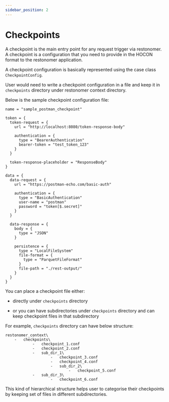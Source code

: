 ```yaml
---
sidebar_position: 2
---
```


# Checkpoints

A checkpoint is the main entry point for any request trigger via restonomer.
A checkpoint is a configuration that you need to provide in the HOCON format to the restonomer application.

A checkpoint configuration is basically represented using the case class `CheckpointConfig`.

User would need to write a checkpoint configuration in a file and keep it in `checkpoints` directory under restonomer context directory.

Below is the sample checkpoint configuration file:

```hocon
name = "sample_postman_checkpoint"

token = {
  token-request = {
    url = "http://localhost:8080/token-response-body"

    authentication = {
      type = "BearerAuthentication"
      bearer-token = "test_token_123"
    }
  }

  token-response-placeholder = "ResponseBody"
}

data = {
  data-request = {
    url = "https://postman-echo.com/basic-auth"

    authentication = {
      type = "BasicAuthentication"
      user-name = "postman"
      password = "token[$.secret]"
    }
  }

  data-response = {
    body = {
      type = "JSON"
    }

    persistence = {
      type = "LocalFileSystem"
      file-format = {
        type = "ParquetFileFormat"
      }
      file-path = "./rest-output/"
    }
  }
}
```

You can place a checkpoint file either:

* directly under `checkpoints` directory

* or you can have subdirectories under `checkpoints` directory and can keep checkpoint files in that subdirectory

For example, `checkpoints` directory can have below structure:

```text
restonomer_context\
    -   checkpoints\
            -   checkpoint_1.conf
            -   checkpoint_2.conf
            -   sub_dir_1\
                    -   checkpoint_3.conf
                    -   checkpoint_4.conf
                    -   sub_dir_2\
                            -   checkpoint_5.conf
            -   sub_dir_3\
                    -   checkpoint_6.conf
```

This kind of hierarchical structure helps user to categorise their checkpoints by keeping set of files in different subdirectories.
